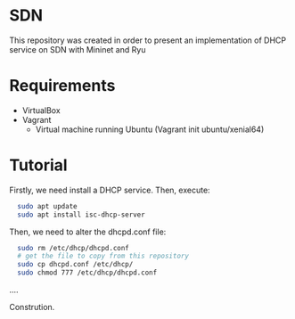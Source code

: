 # SDN
This repository was created in order to present an implementation of DHCP service on SDN with Mininet and Ryu

# Requirements

- VirtualBox 
- Vagrant 
  - Virtual machine running Ubuntu (Vagrant init ubuntu/xenial64)

# Tutorial

Firstly, we need install a DHCP service. Then, execute:
```bash
  sudo apt update
  sudo apt install isc-dhcp-server
```

Then, we need to alter the dhcpd.conf file:
```bash
  sudo rm /etc/dhcp/dhcpd.conf
  # get the file to copy from this repository
  sudo cp dhcpd.conf /etc/dhcp/
  sudo chmod 777 /etc/dhcp/dhcpd.conf
```

....

Constrution. 


